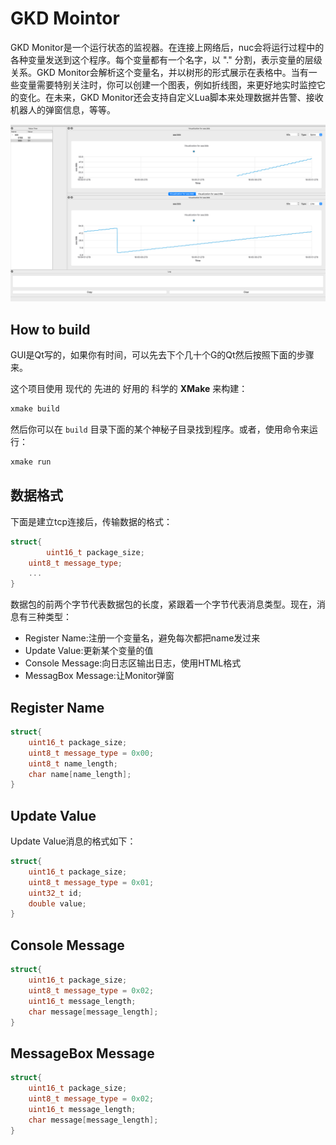 # GKD Mointor
GKD Monitor是一个运行状态的监视器。在连接上网络后，nuc会将运行过程中的各种变量发送到这个程序。每个变量都有一个名字，以 "." 分割，表示变量的层级关系。GKD Monitor会解析这个变量名，并以树形的形式展示在表格中。当有一些变量需要特别关注时，你可以创建一个图表，例如折线图，来更好地实时监控它的变化。在未来，GKD Monitor还会支持自定义Lua脚本来处理数据并告警、接收机器人的弹窗信息，等等。

![preview](imgs/preview.png)



## How to build

GUI是Qt写的，如果你有时间，可以先去下个几十个G的Qt然后按照下面的步骤来。

这个项目使用 现代的 先进的 好用的 科学的 **XMake** 来构建：

```bash
xmake build
```

然后你可以在 `build` 目录下面的某个神秘子目录找到程序。或者，使用命令来运行：

```bash
xmake run
```

## 数据格式

下面是建立tcp连接后，传输数据的格式：

```cpp
struct{
		uint16_t package_size;
  	uint8_t message_type;
    ...
}
```

数据包的前两个字节代表数据包的长度，紧跟着一个字节代表消息类型。现在，消息有三种类型：

- Register Name:注册一个变量名，避免每次都把name发过来
- Update Value:更新某个变量的值
- Console Message:向日志区输出日志，使用HTML格式
- MessagBox Message:让Monitor弹窗

## Register Name

```cpp
struct{
	uint16_t package_size;
  	uint8_t message_type = 0x00;
  	uint8_t name_length;
  	char name[name_length];
}
```

## Update Value

Update Value消息的格式如下：

```cpp
struct{
	uint16_t package_size;
  	uint8_t message_type = 0x01;
	uint32_t id;
    double value;
}
```


## Console Message

```cpp
struct{
	uint16_t package_size;
  	uint8_t message_type = 0x02;
  	uint16_t message_length;
  	char message[message_length];
}
```

## MessageBox Message

```cpp
struct{
	uint16_t package_size;
  	uint8_t message_type = 0x02;
  	uint16_t message_length;
  	char message[message_length];
}
```

